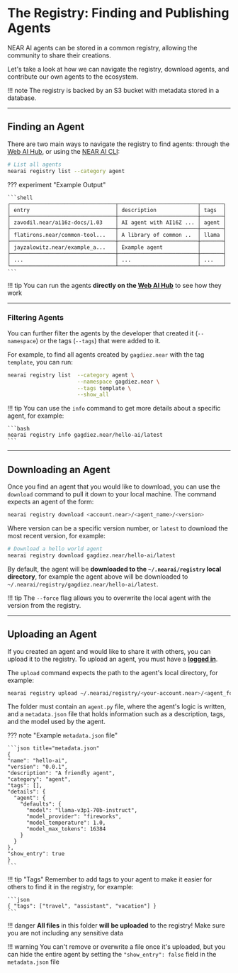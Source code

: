 # The Registry: Finding and Publishing Agents

NEAR AI agents can be stored in a common registry, allowing the community to share their creations.

Let's take a look at how we can navigate the registry, download agents, and contribute our own agents to the ecosystem.

!!! note
    The registry is backed by an S3 bucket with metadata stored in a database.

---

## Finding an Agent

There are two main ways to navigate the registry to find agents: through the [Web AI Hub](https://app.near.ai/agents), or using the [NEAR AI CLI](./quickstart.md):


```bash
# List all agents
nearai registry list --category agent
```

??? experiment "Example Output"

    ```shell
    ┌─────────────────────────────────┬─────────────────────────┬───────┐
    │ entry                           │ description             │ tags  │
    ├─────────────────────────────────┼─────────────────────────┼───────┤
    │ zavodil.near/ai16z-docs/1.03    │ AI agent with AI16Z ... │ agent │
    ├─────────────────────────────────┼─────────────────────────┼───────┤
    │ flatirons.near/common-tool...   │ A library of common ..  │ llama │
    ├─────────────────────────────────┼─────────────────────────┼───────┤
    │ jayzalowitz.near/example_a...   │ Example agent           │       │
    ├─────────────────────────────────┼─────────────────────────┼───────┤
    │ ...                             │ ...                     │ ...   │
    └─────────────────────────────────┴─────────────────────────┴───────┘
    ```

!!! tip
    You can run the agents **directly on the [Web AI Hub](https://app.near.ai/agents)** to see how they work

<hr class="subsection" />

### Filtering Agents
You can further filter the agents by the developer that created it (`--namespace`) or the tags (`--tags`) that were added to it.

For example, to find all agents created by `gagdiez.near` with the tag `template`, you can run:

```bash
nearai registry list  --category agent \
                      --namespace gagdiez.near \
                      --tags template \
                      --show_all
```

!!! tip
    You can use the `info` command to get more details about a specific agent, for example:

    ```bash
    nearai registry info gagdiez.near/hello-ai/latest
    ```

---

## Downloading an Agent

Once you find an agent that you would like to download, you can use the `download` command to pull it down to your local machine. The command expects an agent of the form:

```bash
nearai registry download <account.near>/<agent_name>/<version>
```

Where version can be a specific version number, or `latest` to download the most recent version, for example: 

```bash 
# Download a hello world agent
nearai registry download gagdiez.near/hello-ai/latest
```

By default, the agent will be **downloaded to the `~/.nearai/registry` local directory**, for example the agent above will be downloaded to `~/.nearai/registry/gagdiez.near/hello-ai/latest`.

!!! tip
    The `--force` flag allows you to overwrite the local agent with the version from the registry.

---

## Uploading an Agent

If you created an agent and would like to share it with others, you can upload it to the registry. To upload an agent, you must have a [**logged in**](./quickstart.md#login-to-near-ai).

The `upload` command expects the path to the agent's local directory, for example:

```bash
nearai registry upload ~/.nearai/registry/<your-account.near>/<agent_folder>
```

The folder must contain an `agent.py` file, where the agent's logic is written, and a `metadata.json` file that holds information such as a description, tags, and the model used by the agent.

??? note "Example `metadata.json` file"

    ```json title="metadata.json"
    {
    "name": "hello-ai",
    "version": "0.0.1",
    "description": "A friendly agent",
    "category": "agent",
    "tags": [],
    "details": {
      "agent": {
        "defaults": {
          "model": "llama-v3p1-70b-instruct",
          "model_provider": "fireworks",
          "model_temperature": 1.0,
          "model_max_tokens": 16384
        }
      }
    },
    "show_entry": true
    }
    ```

!!! tip "Tags"
    Remember to add tags to your agent to make it easier for others to find it in the registry, for example:
    
    ```json
    { "tags": ["travel", "assistant", "vacation"] }
    ```

!!! danger
    **All files** in this folder **will be uploaded** to the registry! Make sure you are not including any sensitive data

!!! warning
    You can't remove or overwrite a file once it's uploaded, but you can hide the entire agent by setting the `"show_entry": false` field in the `metadata.json` file